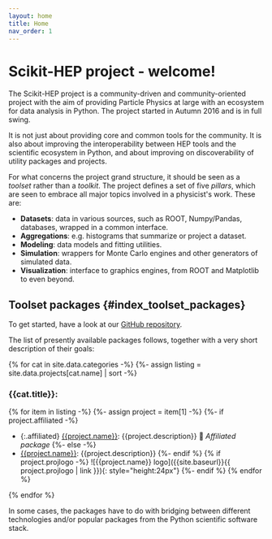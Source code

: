 ```yaml
---
layout: home
title: Home
nav_order: 1
---
```


Scikit-HEP project - welcome!
=============================

The Scikit-HEP project is a community-driven and
community-oriented project with the aim of providing Particle Physics at
large with an ecosystem for data analysis in Python. The project started
in Autumn 2016 and is in full swing.

It is not just about providing core and common tools for the community.
It is also about improving the interoperability between HEP tools and
the scientific ecosystem in Python, and about improving on
discoverability of utility packages and projects.

For what concerns the project grand structure, it should be seen as a
*toolset* rather than a *toolkit*. The project defines a set of five
*pillars*, which are seen to embrace all major topics involved in a
physicist\'s work. These are:

- **Datasets**: data in various sources, such as ROOT, Numpy/Pandas,
  databases, wrapped in a common interface.
- **Aggregations**: e.g. histograms that summarize or project a
  dataset.
- **Modeling**: data models and fitting utilities.
- **Simulation**: wrappers for Monte Carlo engines and other
  generators of simulated data.
- **Visualization**: interface to graphics engines, from ROOT and
  Matplotlib to even beyond.

Toolset packages {#index_toolset_packages}
----------------

To get started, have a look at our [GitHub repository][].


The list of presently available packages follows, together with a very
short description of their goals:

{% for cat in site.data.categories -%}
{%- assign listing = site.data.projects[cat.name] | sort -%}
### {{cat.title}}:

{% for item in listing -%}
{%- assign project = item[1] -%}
{%- if project.affiliated -%}
- {:.affiliated} [{{project.name}}]({{project.url}}): {{project.description}} 🤝 *Affiliated package* 
{%- else -%}
- [{{project.name}}]({{project.url}}): {{project.description}}
{%- endif %} {% if project.projlogo -%}
![{{project.name}} logo]({{site.baseurl}}{{ project.projlogo | link }}){: style="height:24px"}
{%- endif %}
{% endfor %}

{% endfor %}

In some cases, the packages have to do with bridging between different
technologies and/or popular packages from the Python scientific software
stack.

[GitHub repository]: https://github.com/scikit-hep/
